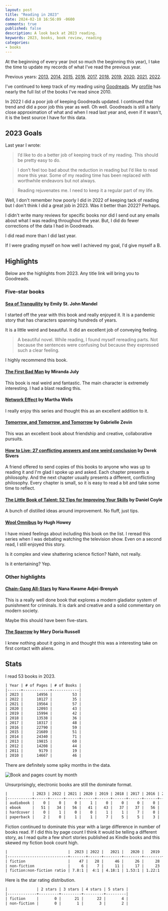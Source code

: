 ```yaml
---
layout: post
title: "Reading in 2023"
date: 2024-02-18 16:56:09 -0600
comments: true
published: false
description: A look back at 2023 reading.
keywords: 2023, books, book review, reading
categories: 
- books
---
```


At the beginning of every year (not so much the beginning this year), I take the time to update my records of what I've read the previous year.


Previous years: [2013](/blog/2014/01/01/using-incanter-to-review-my-2013-reading/), [2014](/blog/2015/01/08/reading-in-2014/), [2015](/blog/2016/03/13/reading-in-2015/), [2016](/blog/2017/01/04/reading-in-2016/), [2017](/blog/2018/03/03/reading-in-2017/), [2018](/blog/2019/01/21/reading-in-2018/), [2019](/blog/2020/01/11/reading-in-2019/), [2020](/blog/2021/01/24/reading-in-2020/), [2021](/blog/2022/01/02/reading-in-2021/), [2022](/blog/2023/01/14/reading-in-2022/).

I've continued to keep track of my reading using [Goodreads](http://goodreads.com).
My [profile](https://www.goodreads.com/user/show/3431614-jake-mccrary) has nearly the full list of the books I've read since 2010.

In 2022 I did a poor job of keeping Goodreads updated.
I continued that trend and did a poor job this year as well.
Oh well.
Goodreads is still a fairly close approximation of what and when I read last year and, even if it wasn't, it is the best source I have for this data.

## 2023 Goals

Last year I wrote: 

> I’d like to do a better job of keeping track of my reading. This should be pretty easy to do.

> I don’t feel too bad about the reduction in reading but I’d like to read more this year. Some of my reading time has been replaced with worthwhile endeavors but not always.

> Reading rejuvenates me. I need to keep it a regular part of my life.

Well, I don't remember how poorly I did in 2022 of keeping tack of reading but I don't think I did a great job in 2023.
Was it better than 2022? 
Perhaps.

I didn't write many reviews for specific books nor did I send out any emails about what I was reading throughout the year.
But, I did do fewer corrections of the data I had in Goodreads.

I did read more than I did last year.

If I were grading myself on how well I achieved my goal, I'd give myself a B.

## Highlights

Below are the highlights from 2023.
Any title link will bring you to Goodreads.

### Five-star books

#### [Sea of Tranquility](https://www.goodreads.com/book/show/58601245-sea-of-tranquility) by Emily St. John Mandel

I started off the year with this book and really enjoyed it.
It is a pandemic story that has characters spanning hundreds of years.

It is a little weird and beautiful.
It did an excellent job of conveying feeling.

> A beautiful novel. While reading, I found myself rereading parts. Not because the sentences were confusing but because they expressed such a clear feeling.

I highly recommend this book.

#### [The First Bad Man](https://www.goodreads.com/book/show/53440834-the-first-bad-man) by Miranda July

This book is real weird and fantastic.
The main character is extremely interesting.
I had a blast reading this.

#### [Network Effect](https://www.goodreads.com/book/show/53440834-the-first-bad-man) by Martha Wells

I really enjoy this series and thought this as an excellent addition to it.

#### [Tomorrow, and Tomorrow, and Tomorrow](https://www.goodreads.com/book/show/58916147-tomorrow-and-tomorrow-and-tomorrow) by Gabrielle Zevin

This was an excellent book about friendship and creative, collaborative pursuits.

#### [How to Live: 27 conflicting answers and one weird conclusion](https://www.goodreads.com/book/show/61351606-how-to-live) by Derek Sivers

A friend offered to send copies of this books to anyone who was up to reading it and I'm glad I spoke up and asked.
Each chapter presents a philosophy.
And the next chapter usually presents a different, conflicting philosophy.
Every chapter is small, so it is easy to read a bit and take some time to reflect.

#### [The Little Book of Talent: 52 Tips for Improving Your Skills](https://www.goodreads.com/book/show/18652778-the-little-book-of-talent) by Daniel Coyle

A bunch of distilled ideas around improvement.
No fluff, just tips.

#### [Wool Omnibus](https://www.goodreads.com/book/show/13453029-wool-omnibus) by Hugh Howey

I have mixed feelings about including this book on the list.
I reread this series when I was debating watching the television show.
Even on a second read, I still enjoyed this story.

Is it complex and view shattering science fiction?
Nahh, not really.

Is it entertaining?
Yep.

### Other highlights

#### [Chain-Gang All-Stars](https://www.goodreads.com/book/show/61618096-chain-gang-all-stars) by Nana Kwame Adjei-Brenyah

This is a really well done book that explores a modern gladiator system of punishment for criminals.
It is dark and creative and a solid commentary on modern society.

Maybe this should have been five-stars.

#### [The Sparrow](https://www.goodreads.com/book/show/35162756-the-sparrow) by Mary Doria Russell

I knew nothing about it going in and thought this was a interesting take on first contact with aliens.

## Stats

I read 53 books in 2023.

```org
| Year | # of Pages | # of Books |
|------+------------+------------|
| 2023 |      14956 |         53 |
| 2022 |      10127 |         35 |
| 2021 |      19564 |         57 |
| 2020 |      12093 |         43 |
| 2019 |      15994 |         42 |
| 2018 |      13538 |         36 |
| 2017 |      18317 |         48 |
| 2016 |      22790 |         59 |
| 2015 |      21689 |         51 |
| 2014 |      24340 |         71 |
| 2013 |      19815 |         60 |
| 2012 |      14208 |         44 |
| 2011 |       9179 |         19 |
| 2010 |      14667 |         46 |
```

There are definitely some spiky months in the data.

![Book and pages count by month](/images/reading-by-month-2023.svg "Number of books and pages for each month")

Unsurprisingly, electronic books are still the dominate format.

```org
|           | 2023 | 2022 | 2021 | 2020 | 2019 | 2018 | 2017 | 2016 | 2015 |
|-----------+------+------+------+------+------+------+------+------+------|
| audiobook |    0 |    0 |    0 |    1 |    0 |    0 |    0 |    0 |    0 |
| ebook     |   51 |   34 |   56 |   41 |   43 |   37 |   37 |   56 |   47 |
| hardcover |    0 |    1 |    0 |    0 |    1 |    1 |    7 |    0 |    1 |
| paperback |    2 |    0 |    1 |    1 |    7 |    5 |    5 |    3 |    3 |
```

Fiction continued to dominate this year with a large difference in number of books read.
If I did this by page count I think it would be telling a different story, as I read quite a few short stories published as Kindle books and this skewed my fiction book count high.


```org
|                           |  2023 | 2022 |   2021 |   2020 |   2019 |   2018 |
|---------------------------+-------+------+--------+--------+--------+--------|
| fiction                   |    47 |   28 |     46 |     26 |     28 |     29 |
| non-fiction               |     6 |    7 |     11 |     17 |     23 |     14 |
| fiction:non-fiction ratio | 7.8:1 |  4:1 | 4.18:1 | 1.53:1 | 1.22:1 | 2.07:1 |

```

Here is the star rating distribution.

```org
|             | 2 stars | 3 stars | 4 stars | 5 stars |
|-------------+---------+---------+---------+---------|
| fiction     |       0 |      21 |      22 |       4 |
| non-fiction |       0 |       1 |       3 |       2 |
```

